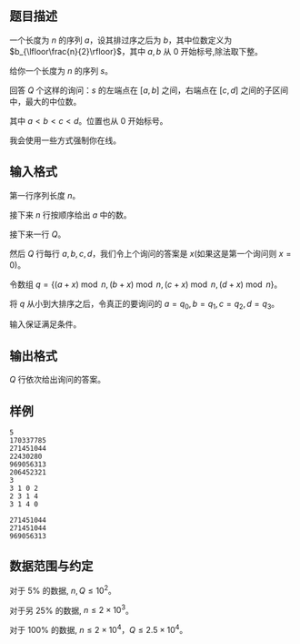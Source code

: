 ## 题目描述

一个长度为 $n$ 的序列 $a$，设其排过序之后为 $b$，其中位数定义为 $b_{\lfloor\frac{n}{2}\rfloor}$，其中 $a,b$ 从 $0$ 开始标号,除法取下整。

给你一个长度为 $n$ 的序列 $s$。

回答 $Q$ 个这样的询问：$s$ 的左端点在 $[a,b]$ 之间，右端点在 $[c,d]$ 之间的子区间中，最大的中位数。

其中 $a<b<c<d$。位置也从 $0$ 开始标号。

我会使用一些方式强制你在线。

## 输入格式

第一行序列长度 $n$。

接下来 $n$ 行按顺序给出 $a$ 中的数。

接下来一行 $Q$。

然后 $Q$ 行每行 $a,b,c,d$，我们令上个询问的答案是 $x$(如果这是第一个询问则 $x=0$)。

令数组 $q=\{(a+x)\bmod n,(b+x)\bmod n,(c+x)\bmod n,(d+x)\bmod n\}$。

将 $q$ 从小到大排序之后，令真正的要询问的 $a=q_0,b=q_1,c=q_2,d=q_3$。

输入保证满足条件。

## 输出格式

$Q$ 行依次给出询问的答案。

## 样例

```input1
5
170337785
271451044
22430280
969056313
206452321
3
3 1 0 2
2 3 1 4
3 1 4 0
```

```output1
271451044
271451044
969056313
```

## 数据范围与约定

对于 $5\%$ 的数据, $n,Q \leq 10^2$。

对于另 $25\%$ 的数据, $n \leq 2\times 10^3$。

对于 $100\%$ 的数据, $n \leq 2\times 10^4$，$Q \leq 2.5\times 10^4$。

